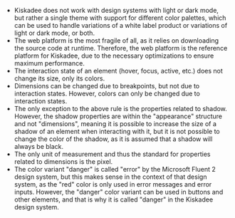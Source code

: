 - Kiskadee does not work with design systems with light or dark mode, but rather a single theme 
  with support for different color palettes, which can be used to handle variations of a white 
  label product or variations of light or dark mode, or both.
- The web platform is the most fragile of all, as it relies on downloading the source code at 
  runtime. Therefore, the web platform is the reference platform for Kiskadee, due to the 
  necessary optimizations to ensure maximum performance.
- The interaction state of an element (hover, focus, active, etc.) does not change its size, only 
  its colors.
- Dimensions can be changed due to breakpoints, but not due to interaction states. However, 
  colors can only be changed due to interaction states. 
- The only exception to the above rule is the properties related to shadow. However, the shadow 
  properties are within the "appearance" structure and not "dimensions", meaning it is possible 
  to increase the size of a shadow of an element when interacting with it, but it is not 
  possible to change the color of the shadow, as it is assumed that a shadow will always be black.  
- The only unit of measurement and thus the standard for properties related to dimensions is the 
  pixel.
- The color variant "danger" is called "error" by the Microsoft Fluent 2 design system, but this 
  makes sense in the context of that design system, as the "red" color is only used in error 
  messages and error inputs. However, the "danger" color variant can be used in buttons and 
  other elements, and that is why it is called "danger" in the Kiskadee design system.      